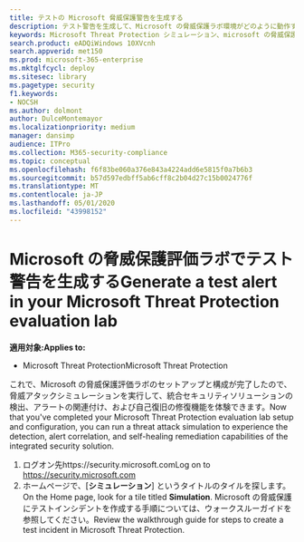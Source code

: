 ```yaml
---
title: テストの Microsoft 脅威保護警告を生成する
description: テスト警告を生成して、Microsoft の脅威保護ラボ環境がどのように動作するかを確認する
keywords: Microsoft Threat Protection シミュレーション、microsoft の脅威保護、microsoft 脅威保護のテスト警告の生成、microsoft threat protection 評価ラボのテストアラート
search.product: eADQiWindows 10XVcnh
search.appverid: met150
ms.prod: microsoft-365-enterprise
ms.mktglfcycl: deploy
ms.sitesec: library
ms.pagetype: security
f1.keywords:
- NOCSH
ms.author: dolmont
author: DulceMontemayor
ms.localizationpriority: medium
manager: dansimp
audience: ITPro
ms.collection: M365-security-compliance
ms.topic: conceptual
ms.openlocfilehash: f6f83be060a376e843a4224add6e5815f0a7b6b3
ms.sourcegitcommit: b57d597edbff5ab6cff8c2b04d27c15b0024776f
ms.translationtype: MT
ms.contentlocale: ja-JP
ms.lasthandoff: 05/01/2020
ms.locfileid: "43998152"
---
```

# <a name="generate-a-test-alert-in-your-microsoft-threat-protection-evaluation-lab"></a><span data-ttu-id="10d0d-104">Microsoft の脅威保護評価ラボでテスト警告を生成する</span><span class="sxs-lookup"><span data-stu-id="10d0d-104">Generate a test alert in your Microsoft Threat Protection evaluation lab</span></span>  

<span data-ttu-id="10d0d-105">**適用対象:**</span><span class="sxs-lookup"><span data-stu-id="10d0d-105">**Applies to:**</span></span>
- <span data-ttu-id="10d0d-106">Microsoft Threat Protection</span><span class="sxs-lookup"><span data-stu-id="10d0d-106">Microsoft Threat Protection</span></span>

<span data-ttu-id="10d0d-107">これで、Microsoft の脅威保護評価ラボのセットアップと構成が完了したので、脅威アタックシミュレーションを実行して、統合セキュリティソリューションの検出、アラートの関連付け、および自己復旧の修復機能を体験できます。</span><span class="sxs-lookup"><span data-stu-id="10d0d-107">Now that you've completed your Microsoft Threat Protection evaluation lab setup and configuration, you can run a threat attack simulation to experience the detection, alert correlation, and self-healing remediation capabilities of the integrated security solution.</span></span>  

1. <span data-ttu-id="10d0d-108">ログオン先https://security.microsoft.com</span><span class="sxs-lookup"><span data-stu-id="10d0d-108">Log on to https://security.microsoft.com</span></span>
2. <span data-ttu-id="10d0d-109">ホームページで、[**シミュレーション**] というタイトルのタイルを探します。</span><span class="sxs-lookup"><span data-stu-id="10d0d-109">On the Home page, look for a tile titled **Simulation**.</span></span>  <span data-ttu-id="10d0d-110">Microsoft の脅威保護にテストインシデントを作成する手順については、ウォークスルーガイドを参照してください。</span><span class="sxs-lookup"><span data-stu-id="10d0d-110">Review the walkthrough guide for steps to create a test incident in Microsoft Threat Protection.</span></span>
